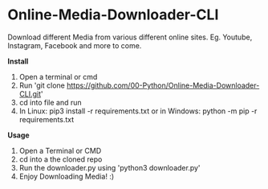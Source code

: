 # Online-Media-Downloader-CLI
Download different Media from various different online sites. Eg. Youtube, Instagram, Facebook and more to come.

**Install**
1. Open a terminal or cmd
2. Run 'git clone https://github.com/00-Python/Online-Media-Downloader-CLI.git'
3. cd into file and run
4. In Linux: pip3 install -r requirements.txt or in Windows: python -m pip -r requirements.txt

**Usage**
1. Open a Terminal or CMD
2. cd into a the cloned repo
3. Run the downloader.py using 'python3 downloader.py'
4. Enjoy Downloading Media! :)

